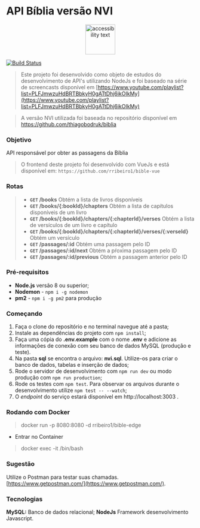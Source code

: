 # API Bíblia versão NVI

<p align="center">
  <img src="https://github.com/rribeiro1/bible-edge/blob/master/resources/images/icon.png" width="80" alt="accessibility text">
</p>

[![Build Status](https://travis-ci.org/rribeiro1/bible-edge.svg?branch=master)](https://travis-ci.org/rribeiro1/bible-edge)

> Este projeto foi desenvolvido como objeto de estudos do desenvolvimento de API's utilizando NodeJs e foi baseado na série de screencasts disponível em [https://www.youtube.com/playlist?list=PLFJmwzuHdBRTBbkyH0gATtDhj6ikOIkMy](https://www.youtube.com/playlist?list=PLFJmwzuHdBRTBbkyH0gATtDhj6ikOIkMy)

> A versão NVI utilizada foi baseada no repositório disponível em https://github.com/thiagobodruk/biblia

### Objetivo

API responsável por obter as passagens da Bíblia

> O frontend deste projeto foi desenvolvido com VueJs e está disponível em: `https://github.com/rribeiro1/bible-vue`

### Rotas

> - **`GET` /books** Obtém a lista de livros disponíveis
> - **`GET` /books/{:bookId}/chapters** Obtém a lista de capítulos disponíveis de um livro
> - **`GET` /books/{:bookId}/chapters/{:chapterId}/verses** Obtém a lista de versículos de um livro e capítulo
> - **`GET` /books/{:bookId}/chapters/{:chapterId}/verses/{:verseId}** Obtém um versículo
> - **`GET` /passages/:id** Obtém uma passagem pelo ID
> - **`GET` /passages/:id/next** Obtém a pŕoxima passagem pelo ID
> - **`GET` /passages/:id/previous** Obtém a passagem anterior pelo ID

### Pré-requisitos

- **Node.js** versão 8 ou superior;
- **Nodemon** - `npm i -g nodemon`
- **pm2** - `npm i -g pm2` para produção

### Começando

1. Faça o clone do repositório e no terminal navegue até a pasta;
2. Instale as dependências do projeto com `npm install`;
3. Faça uma cópia do **.env.example** com o nome **.env** e adicione as informações de conexão com seu banco de dados MySQL (produção e teste).
4. Na pasta **sql** se encontra o arquivo: **nvi.sql**. Utilize-os para criar o banco de dados, tabelas e inserção de dados;
5. Rode o servidor de desenvolvimento com `npm run dev` ou modo produção com `npm run production`;
6. Rode os testes com `npm test`. Para observar os arquivos durante o desenvolvimento utilize `npm test -- --watch`;
7. O *endpoint* do serviço estará disponível em http://localhost:3003 .

### Rodando com Docker

> docker run -p 8080:8080 -d rribeiro1/bible-edge 

- Entrar no Container 

> docker exec -it <container id> /bin/bash

### Sugestão

Utilize o Postman para testar suas chamadas. [https://www.getpostman.com/](https://www.getpostman.com/).

### Tecnologias

**MySQL:** Banco de dados relacional; 
**NodeJs** Framework desenvolvimento Javascript.
